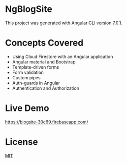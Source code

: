 # NgBlogSite

This project was generated with [Angular CLI](https://github.com/angular/angular-cli) version 7.0.1.

# Concepts Covered

- Using Cloud Firestore with an Angular application
- Angular material and Bootstrap
- Template-driven forms
- Form validation
- Custom pipes
- Auth-guards in Angular
- Authentication and Authorization

# Live Demo

https://blogsite-30c69.firebaseapp.com/

# License
[MIT](https://github.com/AnkitSharma-007/blogging-app-with-Angular-CloudFirestore/blob/master/LICENSE)

